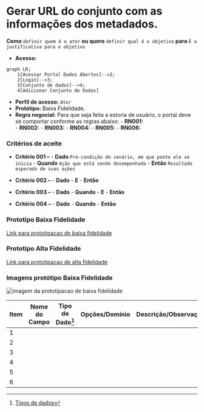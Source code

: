 # Gerar URL do conjunto com as informações dos metadados. 

**Como** `definir quem é o ator` **eu quero** `definir qual é o objetivo` **para** `É a justificativa para o objetivo`

- **Acesso:** 

```mermaid
graph LR;
    1[Acessar Portal Dados Abertos]-->2;
    2[Login]-->3;
    3[Conjunto de dados]-->4;
    4[Adicionar Conjunto de Dados]
```

- **Perfil de acesso:** `Ator` 
- **Protótipo:** Baixa Fidelidade.
- **Regra negocial:** Para que seja feita a estoria de usuário, o portal deve se comportar conforme as regras abaixo:
       - **RN001:** 	
       - **RN002:** 
       - **RN003:** 
       - **RN004:** 
 	   - **RN005:** 
	   - **RN006:** 

### Critérios de aceite

- **Critério 001 –**
       - **Dado** `Pré-condição do cenário, em que ponto ele se inicia`
       - **Quando** `Ação que está sendo desempenhada`
       - **Então** `Resultado esperado de suas ações`

- **Critério 002 –**
	   - **Dado** 
	   - **E** 
	   - **Então** 

- **Critério 003 –**
	   - **Dado** 
	   - **Quando** 
	   - **E**
	   - **Então** 

- **Critério 004 –**
	   - **Dado** 
	   - **Quando** 
	   - **Então** 

### Prototipo Baixa Fidelidade

[Link para prototipacao de baixa fidelidade](link_para_prototipo_baixa_fidelidade)

### Prototipo Alta Fidelidade

[Link para prototipacao de alta fidelidade](link_para_prototipo_alta_fidelidade) 
### Imagens protótipo Baixa Fidelidade

![imagem da prototipacao de baixa fidelidade](/caminho_pasta_imagens)

| Item |                        Nome do Campo                        | Tipo de Dado[^1] | Opções/Domínio |     Descrição/Observações      |
|------|-------------------------------------------------------------|------------------|----------------|--------------------------------|
|    1 |           |            |              |                    |
|    2 |           |            |              |                    |                
|    3 |           |            |              |                    |
|    4 |           |            |              |                    |
|    5 |           |            |              |                    |
|    6 |           |            |              |                    |


[^1]: [Tipos de dados](../modelos/tipos_dado_formulario_html.md)